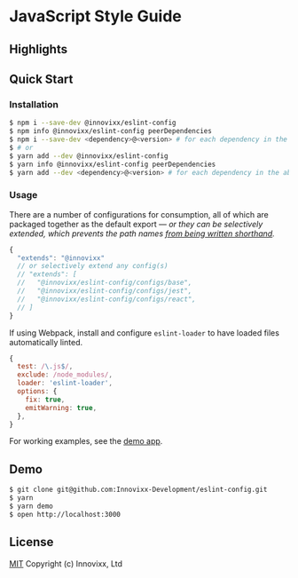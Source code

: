 # JavaScript Style Guide

## Highlights

## Quick Start

### Installation

```bash
$ npm i --save-dev @innovixx/eslint-config
$ npm info @innovixx/eslint-config peerDependencies
$ npm i --save-dev <dependency>@<version> # for each dependency in the above output
$ # or
$ yarn add --dev @innovixx/eslint-config
$ yarn info @innovixx/eslint-config peerDependencies
$ yarn add --dev <dependency>@<version> # for each dependency in the above output
```

### Usage

There are a number of configurations for consumption, all of which are packaged together as the default export &mdash; *or they can be selectively extended, which prevents the path names [from being written shorthand](https://eslint.org/docs/developer-guide/shareable-configs#sharing-multiple-configs).*

```javascript
{
  "extends": "@innovixx"
  // or selectively extend any config(s)
  // "extends": [
  //   "@innovixx/eslint-config/configs/base",
  //   "@innovixx/eslint-config/configs/jest",
  //   "@innovixx/eslint-config/configs/react",
  // ]
}
```

If using Webpack, install and configure `eslint-loader` to have loaded files automatically linted.

```javascript
{
  test: /\.js$/,
  exclude: /node_modules/,
  loader: 'eslint-loader',
  options: {
    fix: true,
    emitWarning: true,
  },
}
```

For working examples, see the [demo app](./demo/App.demo.js).

## Demo

```bash
$ git clone git@github.com:Innovixx-Development/eslint-config.git
$ yarn
$ yarn demo
$ open http://localhost:3000
```

## License

[MIT](https://github.com/Innovixx-Development/eslint-config/blob/master/LICENSE) Copyright (c) Innovixx, Ltd